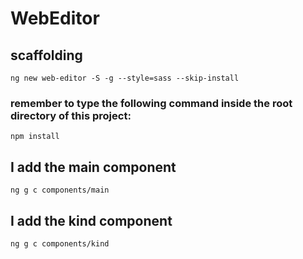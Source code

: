 # WebEditor

## scaffolding

```shell
ng new web-editor -S -g --style=sass --skip-install
```

### remember to type the following command inside the root directory of this project:

```shell
npm install
```

## I add the main component

```shell
ng g c components/main
```

## I add the kind component

```shell
ng g c components/kind
```
